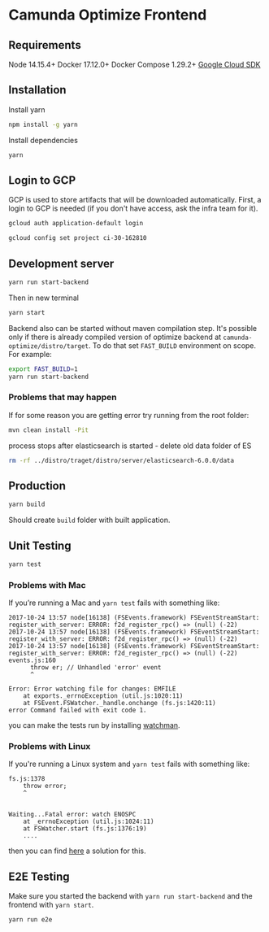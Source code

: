 # Camunda Optimize Frontend

## Requirements

Node 14.15.4+
Docker 17.12.0+
Docker Compose 1.29.2+
[Google Cloud SDK](https://cloud.google.com/sdk/docs/install)

## Installation

Install yarn
```bash
npm install -g yarn
```

Install dependencies
```bash
yarn
```

## Login to GCP

GCP is used to store artifacts that will be downloaded automatically.
First, a login to GCP is needed (if you don't have access, ask the infra team for it).

```bash
gcloud auth application-default login
```

```bash
gcloud config set project ci-30-162810
```

## Development server

```bash
yarn run start-backend
```

Then in new terminal

```bash
yarn start
```

Backend also can be started without maven compilation step. It's possible only if there is already
compiled version of optimize backend at ``camunda-optimize/distro/target``.
To do that set ``FAST_BUILD`` environment on scope. For example:

```bash
export FAST_BUILD=1
yarn run start-backend
```

### Problems that may happen

If for some reason you are getting error try running from the root folder:

```bash
mvn clean install -Pit
```

process stops after elasticsearch is started - delete old data folder of ES

```bash
rm -rf ../distro/traget/distro/server/elasticsearch-6.0.0/data
```

## Production

```bash
yarn build
```

Should create ``build`` folder with built application.

## Unit Testing

```bash
yarn test
```

### Problems with Mac

If you’re running a Mac and `yarn test` fails with something like:

```
2017-10-24 13:57 node[16138] (FSEvents.framework) FSEventStreamStart: register_with_server: ERROR: f2d_register_rpc() => (null) (-22)
2017-10-24 13:57 node[16138] (FSEvents.framework) FSEventStreamStart: register_with_server: ERROR: f2d_register_rpc() => (null) (-22)
2017-10-24 13:57 node[16138] (FSEvents.framework) FSEventStreamStart: register_with_server: ERROR: f2d_register_rpc() => (null) (-22)
events.js:160
      throw er; // Unhandled 'error' event
      ^

Error: Error watching file for changes: EMFILE
    at exports._errnoException (util.js:1020:11)
    at FSEvent.FSWatcher._handle.onchange (fs.js:1420:11)
error Command failed with exit code 1.

```

you can make the tests run by installing [watchman](https://facebook.github.io/watchman/docs/install.html).

### Problems with Linux

If you're running a Linux system and `yarn test` fails with something like:

```
fs.js:1378
    throw error;
    ^


Waiting...Fatal error: watch ENOSPC
    at _errnoException (util.js:1024:11)
    at FSWatcher.start (fs.js:1376:19)
    ....
```
then you can find [here](https://stackoverflow.com/a/17437601) a solution for this.


## E2E Testing

Make sure you started the backend with `yarn run start-backend` and the frontend with `yarn start`.

```bash
yarn run e2e
```
